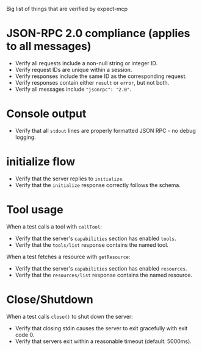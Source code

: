 
Big list of things that are verified by expect-mcp

# JSON-RPC 2.0 compliance (applies to all messages)

 - Verify all requests include a non-null string or integer ID.
 - Verify request IDs are unique within a session.
 - Verify responses include the same ID as the corresponding request.
 - Verify responses contain either `result` or `error`, but not both.
 - Verify all messages include `"jsonrpc": "2.0"`.

# Console output

 - Verify that all `stdout` lines are properly formatted JSON RPC - no debug logging.

# initialize flow

 - Verify that the server replies to `initialize`.
 - Verify that the `initialize` response correctly follows the schema.

# Tool usage

When a test calls a tool with `callTool`:

 - Verify that the server's `capabilities` section has enabled `tools`.
 - Verify that the `tools/list` response contains the named tool.

When a test fetches a resource with `getResource`:

 - Verify that the server's `capabilities` section has enabled `resources`.
 - Verify that the `resources/list` response contains the named resource.

# Close/Shutdown

When a test calls `close()` to shut down the server:

 - Verify that closing stdin causes the server to exit gracefully with exit code 0.
 - Verify that servers exit within a reasonable timeout (default: 5000ms).
